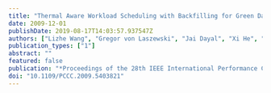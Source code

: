 ```yaml
---
title: "Thermal Aware Workload Scheduling with Backfilling for Green Data Centers"
date: 2009-12-01
publishDate: 2019-08-17T14:03:57.937547Z
authors: ["Lizhe Wang", "Gregor von Laszewski", "Jai Dayal", "Xi He", "Thomas R. Furlani"]
publication_types: ["1"]
abstract: ""
featured: false
publication: "*Proceedings of the 28th IEEE International Performance Computing and Communications Conference (IPCCC)*"
doi: "10.1109/PCCC.2009.5403821"
---
```



